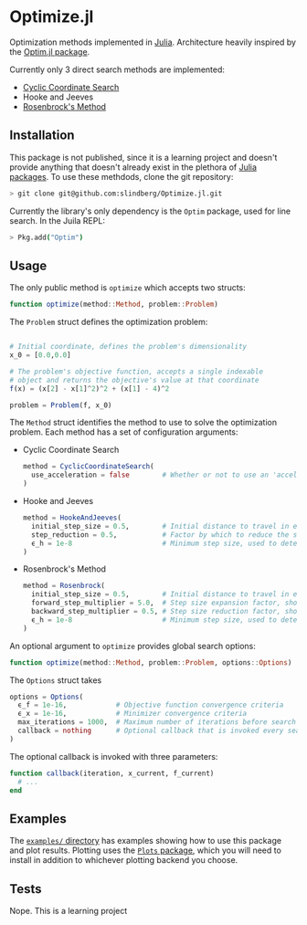 # Optimize.jl

Optimization methods implemented in [Julia](http://julialang.org/). Architecture heavily inspired by the [Optim.jl package](https://github.com/JuliaOpt/Optim.jl).

Currently only 3 direct search methods are implemented:
- [Cyclic Coordinate Search](https://en.wikipedia.org/wiki/Coordinate_descent)
- Hooke and Jeeves
- [Rosenbrock's Method](http://www.applied-mathematics.net/optimization/rosenbrock.html)

## Installation

This package is not published, since it is a learning project and doesn't provide anything that doesn't already exist in the plethora of [Julia packages](http://pkg.julialang.org/). To use these methdods, clone the git repository:

```sh
> git clone git@github.com:slindberg/Optimize.jl.git
```

Currently the library's only dependency is the `Optim` package, used for line search. In the Juila REPL:

```sh
> Pkg.add("Optim")
```

## Usage

The only public method is `optimize` which accepts two structs:

```julia
function optimize(method::Method, problem::Problem)
```

The `Problem` struct defines the optimization problem:

```julia

# Initial coordinate, defines the problem's dimensionality
x_0 = [0.0,0.0]

# The problem's objective function, accepts a single indexable
# object and returns the objective's value at that coordinate
f(x) = (x[2] - x[1]^2)^2 + (x[1] - 4)^2

problem = Problem(f, x_0)
```

The `Method` struct identifies the method to use to solve the optimization problem. Each method has a set of configuration arguments:

- Cyclic Coordinate Search

  ```julia
  method = CyclicCoordinateSearch(
    use_acceleration = false        # Whether or not to use an 'acceleration' direction
  )
  ```

- Hooke and Jeeves
  ```julia
  method = HookeAndJeeves(
    initial_step_size = 0.5,        # Initial distance to travel in each coordinate direction
    step_reduction = 0.5,           # Factor by which to reduce the step size
    ϵ_h = 1e-8                      # Minimum step size, used to determine convergence
  )
  ```

- Rosenbrock's Method
  ```julia
  method = Rosenbrock(
    initial_step_size = 0.5,        # Initial distance to travel in each direction
    forward_step_multiplier = 5.0,  # Step size expansion factor, should be > 1
    backward_step_multiplier = 0.5, # Step size reduction factor, should be > 0 and < 1
    ϵ_h = 1e-8                      # Minimum step size, used to determine convergence
  )
  ```

An optional argument to `optimize` provides global search options:

```julia
function optimize(method::Method, problem::Problem, options::Options)
```

The `Options` struct takes

```julia
options = Options(
  ϵ_f = 1e-16,            # Objective function convergence criteria
  ϵ_x = 1e-16,            # Minimizer convergence criteria
  max_iterations = 1000,  # Maximum number of iterations before search is stopped
  callback = nothing      # Optional callback that is invoked every search iteration
)
```

The optional callback is invoked with three parameters:

```julia
function callback(iteration, x_current, f_current)
  # ...
end
```

## Examples

The [`examples/` directory](https://github.com/slindberg/Optimize.jl/tree/master/examples) has examples showing how to use this package and plot results. Plotting uses the [`Plots` package](https://juliaplots.github.io), which you will need to install in addition to whichever plotting backend you choose.

## Tests

Nope. This is a learning project
